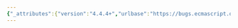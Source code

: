 ```yaml
---
{"_attributes":{"version":"4.4.4+","urlbase":"https://bugs.ecmascript.org/","maintainer":"dherman@mozilla.com"},"bug":{"bug_id":4456,"creation_ts":"2015-08-21 11:09:00 -0700","short_desc":"9.1.11 [[Enumerate]] (): Specify behaviour for abrupt completions?","delta_ts":"2015-08-21 11:09:04 -0700","product":"ECMA-262 Edition 6","component":"technical issues","version":"unspecified","rep_platform":"All","op_sys":"All","bug_status":"CONFIRMED","priority":"Normal","bug_severity":"normal","everconfirmed":true,"reporter":{"uid":"andrebargull","name":"André Bargull"},"assigned_to":{"uid":"allen","name":"Allen Wirfs-Brock"},"long_desc":[{"commentid":14616,"comment_count":0,"who":{"uid":"andrebargull","name":"André Bargull"},"bug_when":"2015-08-21 11:09:04 -0700","thetext":"9.1.11 [[Enumerate]] ()\n\nIs it necessary to specify behaviour for abrupt completions in [[Enumerate]]? For example, an abrupt completion thrown when calling next() ends the enumeration and the iterator cannot be resumed later."}]}}
---
```

